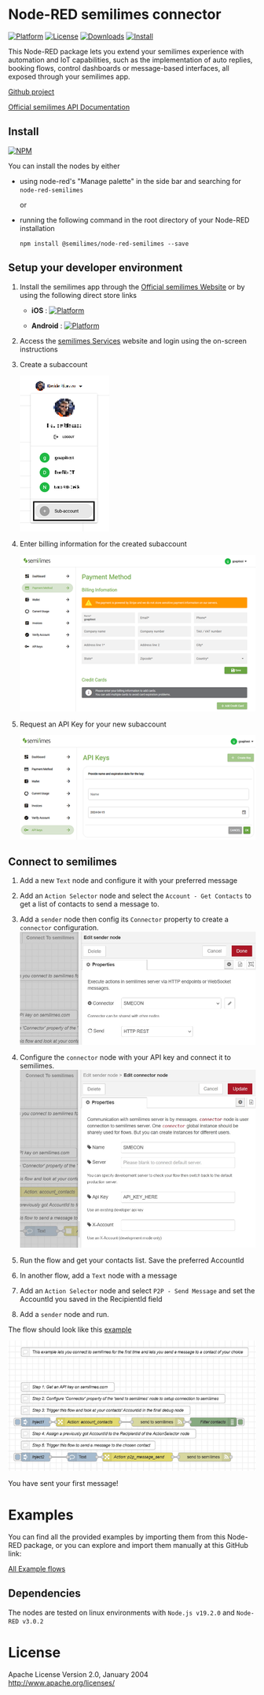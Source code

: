 # Node-RED semilimes connector
[![Platform](https://img.shields.io/badge/platform-Node--RED-red)](https://nodered.org)   [![License](https://img.shields.io/badge/license-Apache--License-lightgrey)](http://www.apache.org/licenses/LICENSE-2.0) [![Downloads](https://img.shields.io/badge/download-github-purple)](https://github.com/semilimes/nodered-publicapi-connector) [![Install](https://img.shields.io/badge/Install-NPM-blue)](https://www.npmjs.com/package/@semilimes/node-red-semilimes)

This Node-RED package lets you extend your semilimes experience with automation and IoT capabilities, such as the implementation of auto replies, booking flows, control dashboards or message-based interfaces, all exposed through your semilimes app.

[Github project](https://github.com/semilimes/nodered-publicapi-connector)

[Official semilimes API Documentation](https://www.semilimes.com/developers/)

## Install
[![NPM](https://nodei.co/npm/@semilimes/node-red-semilimes.png?downloads=true)](https://nodei.co/npm/@semilimes/node-red-semilimes/)

You can install the nodes by either
- using node-red's "Manage palette" in the side bar and searching for `node-red-semilimes`
  
  or
- running the following command in the root directory of your Node-RED installation
    ```
    npm install @semilimes/node-red-semilimes --save
    ```


## Setup your developer environment

1. Install the semilimes app through the [Official semilimes Website](https://www.semilimes.com/apps/) or by using the following direct store links 
   - **iOS** : [![Platform](https://img.shields.io/badge/Apple%20IOS-semilimes%20Messenger-blue.svg)](https://apps.apple.com/us/app/semilimes-mesh/id1536363738?l=en)  

   - **Android** : [![Platform](https://img.shields.io/badge/Google--Play-semilimes%20Messenger-darkgreen.svg)](https://play.google.com/store/apps/details?id=net.semilimes.messenger&hl=en&gl=US)  

2. Access the [semilimes Services](https://my.semilimes.net) website and login using the on-screen instructions
   
3. Create a subaccount
   
   ![CreateSubAccount](resources/images/createSubAccount.png)
   
4. Enter billing information for the created subaccount

    ![EnterBillingInfo](resources/images/enterBillingInfo.png)

5. Request an API Key for your new subaccount

    ![GenerateApiKey](resources/images/generateApiKey.png)

## Connect to semilimes

1. Add a new `Text` node and configure it with your preferred message

2. Add an `Action Selector` node and select the `Account - Get Contacts` to get a list of contacts to send a message to.

3. Add a `sender` node then config its `Connector` property to create a `connector` configuration.
![Property editor of listener node](resources/images/sender_node_properties.jpg)

1. Configure the `connector` node with your API key and connect it to semilimes.
![Config connector node](resources/images/connector_node_properties.jpg)

1. Run the flow and get your contacts list. Save the preferred AccountId

2. In another flow, add a `Text` node with a message

3. Add an `Action Selector` node and select `P2P - Send Message` and set the AccountId you saved in the RecipientId field

4. Add a `sender` node and run.

The flow should look like this [example](https://github.com/semilimes/nodered-publicapi-connector/blob/main/examples/Connect%20To%20semilimes%20flow.json)

![connect to semilimes flow example](resources/images/connecttosemilimesflow.png)

You have sent your first message!


# Examples

You can find all the provided examples by importing them from this Node-RED package, or you can explore and import them manually at this GitHub link:

[All Example flows](https://github.com/semilimes/nodered-publicapi-connector/tree/main/examples)


## Dependencies
The nodes are tested on linux environments with `Node.js v19.2.0` and `Node-RED v3.0.2`

# License
Apache License
Version 2.0, January 2004
http://www.apache.org/licenses/
